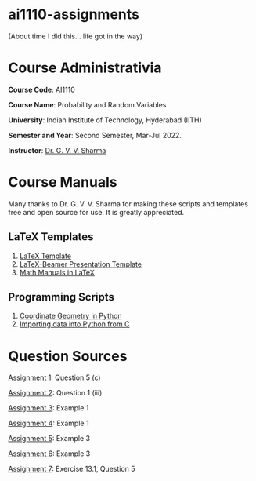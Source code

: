# ai1110-assignments
(About time I did this... life got in the way)

# Course Administrativia

**Course Code**: AI1110

**Course Name**: Probability and Random Variables

**University**: Indian Institute of Technology, Hyderabad (IITH)

**Semester and Year**: Second Semester, Mar-Jul 2022.

**Instructor**: [Dr. G. V. V. Sharma](https://github.com/gadepall)

# Course Manuals

Many thanks to Dr. G. V. V. Sharma for making these scripts and templates free and open source for use. It is greatly appreciated.

## LaTeX Templates

1. [LaTeX Template](https://github.com/gadepall/AI5030/tree/main/LaTex_Template)
2. [LaTeX-Beamer Presentation Template](https://github.com/goats-9/ai1110-assignments/blob/main/sample.tex)
3. [Math Manuals in LaTeX](https://github.com/gadepall/cbse-papers/tree/main/2020/math)

## Programming Scripts

1. [Coordinate Geometry in Python](https://github.com/gadepall/cbse-papers/tree/main/CoordGeo)
2. [Importing data into Python from C](https://github.com/gadepall/EE1083/tree/master/pythonc)

# Question Sources

[Assignment 1](https://github.com/gadepall/papers/blob/master/icse/math/10/2018/511%20MAT%20-%202018.pdf): Question 5 (c)

[Assignment 2](https://github.com/gadepall/papers/blob/master/icse/math/12/2018/860%20MATHEMATICS%20QP.pdf): Question 1 (iii)

[Assignment 3](https://github.com/gadepall/ncert-textbooks/blob/main/math/9/iemh114.pdf): Example 1 

[Assignment 4](https://github.com/gadepall/ncert-textbooks/blob/main/math/9/iemh115.pdf): Example 1 

[Assignment 5](https://github.com/gadepall/ncert-textbooks/blob/main/math/9/iemh115.pdf): Example 3

[Assignment 6](https://github.com/gadepall/ncert-textbooks/blob/main/math/10/jemh115.pdf): Example 3

[Assignment 7](https://github.com/gadepall/ncert-textbooks/blob/main/math/12-2/lemh207.pdf): Exercise 13.1, Question 5
